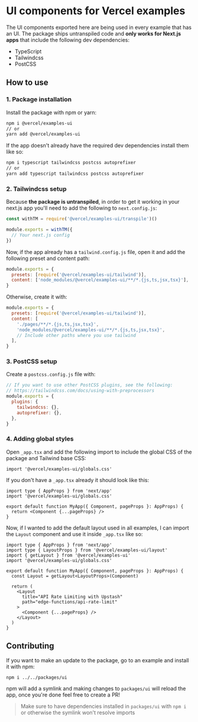 # UI components for Vercel examples

The UI components exported here are being used in every example that has an UI. The package ships untranspiled code and **only works for Next.js apps** that include the following dev dependencies:

- TypeScript
- Tailwindcss
- PostCSS

## How to use

### 1. Package installation

Install the package with npm or yarn:

```bash
npm i @vercel/examples-ui
// or
yarn add @vercel/examples-ui
```

If the app doesn't already have the required dev dependencies install them like so:

```bash
npm i typescript tailwindcss postcss autoprefixer
// or
yarn add typescript tailwindcss postcss autoprefixer
```

### 2. Tailwindcss setup

Because **the package is untranspiled**, in order to get it working in your next.js app you'll need to add the following to `next.config.js`:

```js
const withTM = require('@vercel/examples-ui/transpile')()

module.exports = withTM({
  // Your next.js config
})
```

Now, if the app already has a `tailwind.config.js` file, open it and add the following preset and content path:

```js
module.exports = {
  presets: [require('@vercel/examples-ui/tailwind')],
  content: ['node_modules/@vercel/examples-ui/**/*.{js,ts,jsx,tsx}'],
}
```

Otherwise, create it with:

```js
module.exports = {
  presets: [require('@vercel/examples-ui/tailwind')],
  content: [
    './pages/**/*.{js,ts,jsx,tsx}',
    'node_modules/@vercel/examples-ui/**/*.{js,ts,jsx,tsx}',
    // Include other paths where you use tailwind
  ],
}
```

### 3. PostCSS setup

Create a `postcss.config.js` file with:

```js
// If you want to use other PostCSS plugins, see the following:
// https://tailwindcss.com/docs/using-with-preprocessors
module.exports = {
  plugins: {
    tailwindcss: {},
    autoprefixer: {},
  },
}
```

### 4. Adding global styles

Open `_app.tsx` and add the following import to include the global CSS of the package and Tailwind base CSS:

```tsx
import '@vercel/examples-ui/globals.css'
```

If you don't have a `_app.tsx` already it should look like this:

```tsx
import type { AppProps } from 'next/app'
import '@vercel/examples-ui/globals.css'

export default function MyApp({ Component, pageProps }: AppProps) {
  return <Component {...pageProps} />
}
```

Now, if I wanted to add the default layout used in all examples, I can import the `Layout` component and use it inside `_app.tsx` like so:

```tsx
import type { AppProps } from 'next/app'
import type { LayoutProps } from '@vercel/examples-ui/layout'
import { getLayout } from '@vercel/examples-ui'
import '@vercel/examples-ui/globals.css'

export default function MyApp({ Component, pageProps }: AppProps) {
  const Layout = getLayout<LayoutProps>(Component)

  return (
    <Layout
      title="API Rate Limiting with Upstash"
      path="edge-functions/api-rate-limit"
    >
      <Component {...pageProps} />
    </Layout>
  )
}
```

## Contributing

If you want to make an update to the package, go to an example and install it with npm:

```bash
npm i ../../packages/ui
```

npm will add a symlink and making changes to `packages/ui` will reload the app, once you're done feel free to create a PR!

> Make sure to have dependencies installed in `packages/ui` with `npm i` or otherwise the symlink won't resolve imports
